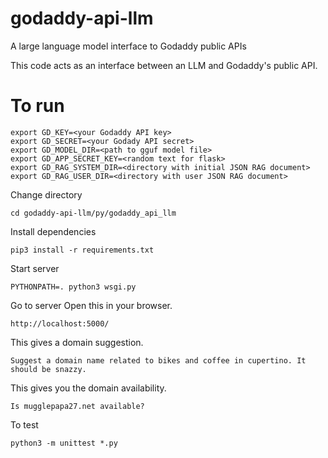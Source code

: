 # godaddy-api-llm
A large language model interface to Godaddy public APIs

This code acts as an interface between an LLM and Godaddy's public API.

# To run

```
export GD_KEY=<your Godaddy API key>
export GD_SECRET=<your Godady API secret>
export GD_MODEL_DIR=<path to gguf model file>
export GD_APP_SECRET_KEY=<random text for flask>
export GD_RAG_SYSTEM_DIR=<directory with initial JSON RAG document>
export GD_RAG_USER_DIR=<directory with user JSON RAG document>
```


Change directory

```
cd godaddy-api-llm/py/godaddy_api_llm
```

Install dependencies

```
pip3 install -r requirements.txt
```

Start server

```
PYTHONPATH=. python3 wsgi.py
```

Go to server
Open this in your browser.

```
http://localhost:5000/
```

This gives a domain suggestion.
```
Suggest a domain name related to bikes and coffee in cupertino. It should be snazzy.
```

This gives you the domain availability.
```
Is mugglepapa27.net available?
```

To test
```
python3 -m unittest *.py
```
